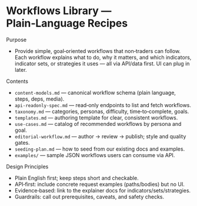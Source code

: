 # Workflows Library — Plain‑Language Recipes

Purpose
- Provide simple, goal‑oriented workflows that non‑traders can follow. Each workflow explains what to do, why it matters, and which indicators, indicator sets, or strategies it uses — all via API/data first. UI can plug in later.

Contents
- `content-models.md` — canonical workflow schema (plain language, steps, deps, media).
- `api-readonly-spec.md` — read‑only endpoints to list and fetch workflows.
- `taxonomy.md` — categories, personas, difficulty, time‑to‑complete, goals.
- `templates.md` — authoring template for clear, consistent workflows.
- `use-cases.md` — catalog of recommended workflows by persona and goal.
- `editorial-workflow.md` — author → review → publish; style and quality gates.
- `seeding-plan.md` — how to seed from our existing docs and examples.
- `examples/` — sample JSON workflows users can consume via API.

Design Principles
- Plain English first; keep steps short and checkable.
- API‑first: include concrete request examples (paths/bodies) but no UI.
- Evidence‑based: link to the explainer docs for indicators/sets/strategies.
- Guardrails: call out prerequisites, caveats, and safety checks.

